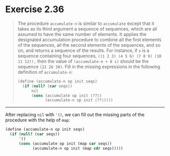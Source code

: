 # Exercise 2.36

> The procedure `accumulate-n` is similar to `accumulate` except that it takes as its third argument a sequence of sequences, which are all assumed to have the same number of elements.
> It applies the designated accumulation procedure to combine all the first elements of the sequences, all the second elements of the sequences, and so on, and returns a sequence of the results.
> For instance, if `s` is a sequence containing four sequences, `((1 2 3) (4 5 6) (7 8 9) (10 11 12)),` then the value of `(accumulate-n + 0 s)` should be the sequence `(22 26 30)`.
> Fill in the missing expressions in the following definition of `accumulate-n`:
> ```scheme
> (define (accumulate-n op init seqs)
>   (if (null? (car seqs))
>       nil
>       (cons (accumulate op init ⟨??⟩)
>             (accumulate-n op init ⟨??⟩))))
> ```

---

After replacing `nil` with `'()`, we can fill out the missing parts of the procedure with the help of `map`:
```scheme
(define (accumulate-n op init seqs)
  (if (null? (car seqs))
      '()
      (cons (accumulate op init (map car seqs))
            (accumulate-n op init (map cdr seqs)))))
```
